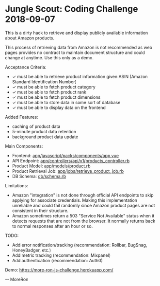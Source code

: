 # Jungle Scout: Coding Challenge 2018-09-07 

This is a dirty hack to retrieve and display publicly available information about Amazon products.

This process of retrieving data from Amazon is not recommended as web pages provides no contract 
to maintain document structure and could change at anytime. Use this only as a demo.  

Acceptance Criteria:
* ✓ must be able to retrieve product information given ASIN (Amazon Standard Identification Number)
* ✓ must be able to fetch product category
* ✓ must be able to fetch product rank
* ✓ must be able to fetch product dimensions
* ✓ must be able to store data in some sort of database
* ✓ must be able to display data on the frontend

Added Features:
* caching of product data
* 5-minute product data retention
* background product data update

Main Components:
* Frontend: [app/javascript/packs/components/app.vue](https://github.com/more-ron/js-coding-challenge/blob/master/app/javascript/packs/components/app.vue)
* API Endpoint: [app/controllers/api/v1/products_controller.rb](https://github.com/more-ron/js-coding-challenge/blob/master/app/controllers/api/v1/products_controller.rb)
* Product Model: [app/models/product.rb](https://github.com/more-ron/js-coding-challenge/blob/master/app/models/product.rb)
* Product Retrieval Job: [app/jobs/retrieve_product_job.rb](https://github.com/more-ron/js-coding-challenge/blob/master/app/jobs/retrieve_product_job.rb)
* DB Schema: [db/schema.rb](https://github.com/more-ron/js-coding-challenge/blob/master/db/schema.rb)

Limitations:
* Amazon "integration" is not done through official API endpoints to skip applying for associate
  credentials. Making this implementation unreliable and could fail randomly since Amazon product
  pages are not consistent in their structure.
* Amazon sometimes return a 503 "Service Not Available" status when it detects requests that are
  not from the browser. It normally returns back to normal responses after an hour or so.

TODO:
* Add error notification/tracking (recommendation: Rollbar, BugSnag, HoneyBadger, etc.)
* Add metric tracking (recommendation: Mixpanel)
* Add authentication (recommendation: Auth0)

Demo: https://more-ron-js-challenge.herokuapp.com/

-- MoreRon 
